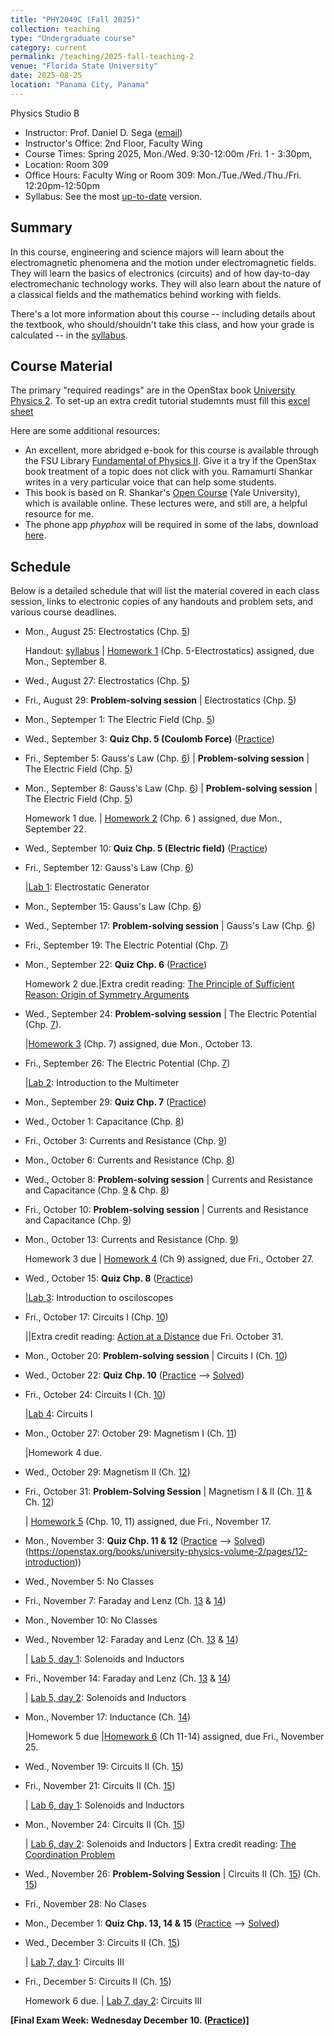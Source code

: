 ```yaml
---
title: "PHY2049C (Fall 2025)"
collection: teaching
type: "Undergraduate course"
category: current
permalink: /teaching/2025-fall-teaching-2
venue: "Florida State University"
date: 2025-08-25
location: "Panama City, Panama"
---
```

Physics Studio B

* Instructor:	Prof. Daniel D. Sega ([email](mailto:dsega@fsu.edu))
* Instructor's Office: 2nd Floor, Faculty Wing	
* Course Times: Spring 2025, Mon./Wed. 9:30-12:00m /Fri. 1 - 3:30pm,
* Location:	Room 309
* Office Hours:	Faculty Wing or Room 309: Mon./Tue./Wed./Thu./Fri. 12:20pm-12:50pm
* Syllabus:	See the most [up-to-date](https://fsu-my.sharepoint.com/:w:/g/personal/dds24b_fsu_edu/ETg1afqeqgtCgptYHYLXOx8BBGWcKb1ElEtqx_xA5ADJSA?e=5KlYUY) version.

Summary
-----------
In this course, engineering and science majors will learn about the electromagnetic phenomena and the motion under electromagnetic fields. They will learn the basics of electronics (circuits) and of how day-to-day electromechanic technology works. They will also learn about the nature of a classical fields and the mathematics behind working with fields.

There's a lot more information about this course -- including details about the textbook, who should/shouldn't take this class, and how your grade is calculated -- in the [syllabus](../files/PHY2049C.pdf).

Course Material
--------------
The primary "required readings" are in the OpenStax book [University Physics 2](https://openstax.org/details/books/university-physics-volume-2).
To set-up an extra credit tutorial studemnts must fill this [excel sheet](https://fsu-my.sharepoint.com/:x:/g/personal/dds24b_fsu_edu/EcC_iYU374NNkIspqj8Vi8gBCE0axqZM-TYc4j7BiNf1yA?e=J2Pl8N)

Here are some additional resources:

* An excellent, more abridged e-book for this course is available through the FSU Library [Fundamental of Physics II](https://fsu-flvc.primo.exlibrisgroup.com/discovery/openurl?institution=01FALSC_FSU&vid=01FALSC_FSU:Home&isbn=9780300243789&genre=book&eisbn=9780300252446&title=Fundamentals%20of%20Physics%20II&sid=jstor:jstor). Give it a try if the OpenStax book treatment of a topic does not click with you. Ramamurti Shankar writes in a very particular voice that can help some students.
* This book is based on R. Shankar's [Open Course](https://oyc.yale.edu/physics/phys-201) (Yale University), which is available online. These lectures were, and still are, a helpful resource for me.
* The phone app *phyphox* will be required in some of the labs, download [here](https://phyphox.org/download/).

Schedule
-------------

Below is a detailed schedule that will list the material covered in each class session, links to electronic copies of any handouts and problem sets, and various course deadlines.

* Mon., August 25: Electrostatics (Chp. [5](https://openstax.org/books/university-physics-volume-2/pages/5-introduction))

  Handout: [syllabus](https://fsu-my.sharepoint.com/:w:/g/personal/dds24b_fsu_edu/ETg1afqeqgtCgptYHYLXOx8BBGWcKb1ElEtqx_xA5ADJSA?e=5KlYUY) | [Homework 1](../files/2049Chw1.pdf) (Chp. 5-Electrostatics) assigned, due Mon., September 8.
* Wed., August 27: Electrostatics (Chp. [5](https://openstax.org/books/university-physics-volume-2/pages/5-introduction))
* Fri., August 29: **Problem-solving session** \| Electrostatics (Chp. [5](https://openstax.org/books/university-physics-volume-2/pages/5-introduction))
* Mon., Septemper 1: The Electric Field (Chp. [5](https://openstax.org/books/university-physics-volume-2/pages/5-introduction))
* Wed., September 3: **Quiz Chp. 5 (Coulomb Force)** ([Practice](../files/mock1b.pdf))
* Fri., September 5: Gauss's Law (Chp. [6](https://openstax.org/books/university-physics-volume-2/pages/6-introduction)) \| **Problem-solving session** \| The Electric Field (Chp. [5](https://openstax.org/books/university-physics-volume-2/pages/5-introduction))
* Mon., September 8: Gauss's Law (Chp. [6](https://openstax.org/books/university-physics-volume-2/pages/6-introduction)) \| **Problem-solving session** \| The Electric Field (Chp. [5](https://openstax.org/books/university-physics-volume-2/pages/5-introduction))

  Homework 1 due. | [Homework 2](../files/2049Chw2.pdf) (Chp. 6 ) assigned, due Mon., September 22.
* Wed., September 10: **Quiz Chp. 5 (Electric field)** ([Practice](../files/mock2b.pdf))
* Fri., September 12: Gauss's Law (Chp. [6](https://openstax.org/books/university-physics-volume-2/pages/6-introduction))
  
  |[Lab 1](../files/2049lab1.pdf): Electrostatic Generator
* Mon., September 15:  Gauss's Law (Chp. [6](https://openstax.org/books/university-physics-volume-2/pages/6-introduction))
* Wed., September 17:  **Problem-solving session** \| Gauss's Law (Chp. [6](https://openstax.org/books/university-physics-volume-2/pages/6-introduction))
* Fri., September 19:  The Electric Potential (Chp. [7](https://openstax.org/books/university-physics-volume-2/pages/7-introduction))
* Mon., September 22: **Quiz Chp. 6** ([Practice](../files/mock3b.pdf))
  
   Homework 2 due.|Extra credit reading: [The Principle of Sufficient Reason: Origin of Symmetry Arguments](https://1000wordphilosophy.com/2018/03/27/leibnizs-principle-of-sufficient-reason/)
* Wed., September 24:  **Problem-solving session** \| The Electric Potential (Chp. [7](https://openstax.org/books/university-physics-volume-2/pages/7-introduction)).

  |[Homework 3](../files/2049Chw3.pdf) (Chp. 7) assigned, due Mon., October 13.
* Fri., September 26: The Electric Potential (Chp. [7](https://openstax.org/books/university-physics-volume-2/pages/7-introduction))

   |[Lab 2](../files/2049lab2.pdf): Introduction to the Multimeter
* Mon., September 29: **Quiz Chp. 7** ([Practice](../files/mock3b.pdf))
* Wed., October 1: Capacitance (Chp. [8](https://openstax.org/books/university-physics-volume-2/pages/8-introduction))
* Fri., October 3: Currents and Resistance  (Chp. [9](https://openstax.org/books/university-physics-volume-2/pages/9-introduction))
* Mon., October 6: Currents and Resistance (Chp. [8](https://openstax.org/books/university-physics-volume-2/pages/8-introduction))
* Wed., October 8: **Problem-solving session** \| Currents and Resistance and Capacitance  (Chp. [9](https://openstax.org/books/university-physics-volume-2/pages/9-introduction) & Chp. [8](https://openstax.org/books/university-physics-volume-2/pages/8-introduction))
* Fri., October 10: **Problem-solving session** \| Currents and Resistance and Capacitance (Chp. [9](https://openstax.org/books/university-physics-volume-2/pages/9-introduction))
* Mon., October 13: Currents and Resistance  (Chp. [9](https://openstax.org/books/university-physics-volume-2/pages/9-introduction))

   Homework 3 due | [Homework 4](../files/2049Chw4.pdf)  (Ch 9) assigned, due Fri., October 27.
* Wed., October 15: **Quiz Chp. 8** ([Practice](../files/mock4b.pdf))

   |[Lab 3](../files/2049lab3.pdf): Introduction to osciloscopes
* Fri., October 17: Circuits I (Chp. [10](https://openstax.org/books/university-physics-volume-2/pages/10-introduction))

  ||Extra credit reading: [Action at a Distance](../files/action-distance.pdf) due Fri. October 31.
* Mon., October 20: **Problem-solving session** \| Circuits I (Ch. [10](https://openstax.org/books/university-physics-volume-1/pages/10-introduction))
* Wed., October 22: **Quiz Chp. 10** ([Practice](../files/mock5b.pdf) --> [Solved](../files/mocksol5b.pdf))
* Fri., October 24: Circuits I  (Ch. [10](https://openstax.org/books/university-physics-volume-1/pages/10-introduction))

   |[Lab 4](../files/2049lab4.pdf): Circuits I
* Mon., October 27: October 29: Magnetism I (Ch. [11](https://openstax.org/books/university-physics-volume-2/pages/11-introduction))

   |Homework 4 due. 
* Wed., October 29:  Magnetism II (Ch. [12](https://openstax.org/books/university-physics-volume-2/pages/12-introduction))
* Fri.,  October 31:  **Problem-Solving Session** \| Magnetism I & II (Ch. [11](https://openstax.org/books/university-physics-volume-2/pages/11-introduction) & Ch. [12](https://openstax.org/books/university-physics-volume-2/pages/12-introduction))

   | [Homework 5](../files/2049Chw5.pdf) (Chp. 10, 11) assigned, due Fri., November 17.
* Mon., November 3: **Quiz Chp. 11 & 12** ([Practice](../files/mock6b.pdf) --> [Solved](../files/mocksol6b.pdf)) (https://openstax.org/books/university-physics-volume-2/pages/12-introduction))
* Wed., November 5: No Classes
* Fri., November 7: Faraday and Lenz (Ch. [13](https://openstax.org/books/university-physics-volume-2/pages/13-introduction) & [14](https://openstax.org/books/university-physics-volume-2/pages/14-introduction))
* Mon., November 10: No Classes
* Wed., November 12: Faraday and Lenz (Ch. [13](https://openstax.org/books/university-physics-volume-2/pages/13-introduction) & [14](https://openstax.org/books/university-physics-volume-2/pages/14-introduction))

    | [Lab 5, day 1](../files/2049lab6.pdf): Solenoids and Inductors
* Fri., November 14: Faraday and Lenz (Ch. [13](https://openstax.org/books/university-physics-volume-2/pages/13-introduction) & [14](https://openstax.org/books/university-physics-volume-2/pages/14-introduction))

   | [Lab 5, day 2](../files/2049lab6.pdf): Solenoids and Inductors
* Mon., November 17:  Inductance (Ch. [14](https://openstax.org/books/university-physics-volume-2/pages/2-introduction))

    |Homework 5 due |[Homework 6](../files/2049Chw6.pdf) (Ch 11-14) assigned, due Fri., November 25. 
* Wed., November 19: Circuits II (Ch. [15](https://openstax.org/books/university-physics-volume-2/pages/2-introduction))
* Fri., November 21: Circuits II (Ch. [15](https://openstax.org/books/university-physics-volume-2/pages/2-introduction))

 	| [Lab 6, day 1](../files/2049lab7.pdf): Solenoids and Inductors
* Mon., November 24:  Circuits II (Ch. [15](https://openstax.org/books/university-physics-volume-2/pages/2-introduction))

   | [Lab 6, day 2](../files/2049lab7.pdf): Solenoids and Inductors | Extra credit reading: [The Coordination Problem](../files/measurement.pdf)
* Wed., November 26:   **Problem-Solving Session** \| Circuits II (Ch. [15](https://openstax.org/books/university-physics-volume-2/pages/2-introduction)) (Ch. [15](https://openstax.org/books/university-physics-volume-2/pages/15-introduction))
* Fri., November 28: No Clases
* Mon., December 1:  **Quiz Chp. 13, 14 & 15** ([Practice](../files/mock8b.pdf) --> [Solved](../files/mocksol8b.pdf))
* Wed., December 3: Circuits II (Ch. [15](https://openstax.org/books/university-physics-volume-2/pages/15-introduction))

  | [Lab 7, day 1](../files/2049lab8.pdf): Circuits III
* Fri., December 5:  Circuits II (Ch. [15](https://openstax.org/books/university-physics-volume-2/pages/15-introduction))

   Homework 6 due. | [Lab 7, day 2](../files/2049lab8.pdf): Circuits III


**[Final Exam Week: Wednesday December 10. ([Practice](../files/mockFinalExamb.pdf))]** 
